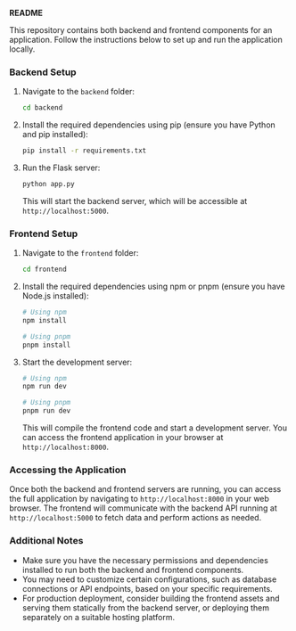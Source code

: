 **README**

This repository contains both backend and frontend components for an application. Follow the instructions below to set up and run the application locally.

### Backend Setup

1. Navigate to the `backend` folder:

    ```bash
    cd backend
    ```

2. Install the required dependencies using pip (ensure you have Python and pip installed):

    ```bash
    pip install -r requirements.txt
    ```

3. Run the Flask server:

    ```bash
    python app.py
    ```

   This will start the backend server, which will be accessible at `http://localhost:5000`.

### Frontend Setup

1. Navigate to the `frontend` folder:

    ```bash
    cd frontend
    ```

2. Install the required dependencies using npm or pnpm (ensure you have Node.js installed):

    ```bash
    # Using npm
    npm install
    
    # Using pnpm
    pnpm install
    ```

3. Start the development server:

    ```bash
    # Using npm
    npm run dev
    
    # Using pnpm
    pnpm run dev
    ```

   This will compile the frontend code and start a development server. You can access the frontend application in your browser at `http://localhost:8000`.

### Accessing the Application

Once both the backend and frontend servers are running, you can access the full application by navigating to `http://localhost:8000` in your web browser. The frontend will communicate with the backend API running at `http://localhost:5000` to fetch data and perform actions as needed.

### Additional Notes

- Make sure you have the necessary permissions and dependencies installed to run both the backend and frontend components.
- You may need to customize certain configurations, such as database connections or API endpoints, based on your specific requirements.
- For production deployment, consider building the frontend assets and serving them statically from the backend server, or deploying them separately on a suitable hosting platform.
